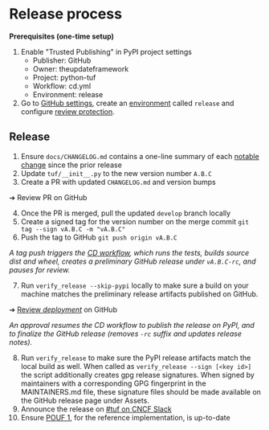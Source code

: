 # Release process


**Prerequisites (one-time setup)**

1. Enable "Trusted Publishing" in PyPI project settings
   * Publisher: GitHub
   * Owner: theupdateframework
   * Project: python-tuf
   * Workflow: cd.yml
   * Environment: release
1. Go to [GitHub
   settings](https://github.com/theupdateframework/python-tuf/settings/environments),
   create an
   [environment](https://docs.github.com/en/actions/deployment/targeting-different-environments/using-environments-for-deployment#creating-an-environment)
   called `release` and configure [review
   protection](https://docs.github.com/en/actions/deployment/targeting-different-environments/using-environments-for-deployment#required-reviewers).

## Release

1. Ensure `docs/CHANGELOG.md` contains a one-line summary of each [notable
  change](https://keepachangelog.com/) since the prior release
2. Update `tuf/__init__.py` to the new version number `A.B.C`
3. Create a PR with updated `CHANGELOG.md` and version bumps

&#10132; Review PR on GitHub

4. Once the PR is merged, pull the updated `develop` branch locally
5. Create a signed tag for the version number on the merge commit
  `git tag --sign vA.B.C -m "vA.B.C"`
6. Push the tag to GitHub `git push origin vA.B.C`

  *A tag push triggers the [CD
  workflow](https://github.com/theupdateframework/python-tuf/blob/develop/.github/workflows/cd.yml),
  which runs the tests, builds source dist and wheel, creates a preliminary GitHub
  release under `vA.B.C-rc`, and pauses for review.*

7. Run `verify_release --skip-pypi` locally to make sure a build on your machine matches
  the preliminary release artifacts published on GitHub.

&#10132; [Review *deployment*](https://docs.github.com/en/actions/managing-workflow-runs/reviewing-deployments)
on GitHub

  *An approval resumes the CD workflow to publish the release on PyPI, and to finalize the
  GitHub release (removes `-rc` suffix and updates release notes).*

8. Run `verify_release` to make sure the PyPI release artifacts match the local build as
   well. When called as `verify_release --sign [<key id>]` the script additionally
   creates gpg release signatures. When signed by maintainers with a corresponding GPG
   fingerprint in the MAINTAINERS.md file, these signature files should be made available on
   the GitHub release page under Assets.
9. Announce the release on [#tuf on CNCF Slack](https://cloud-native.slack.com/archives/C8NMD3QJ3)
10. Ensure [POUF 1](https://github.com/theupdateframework/taps/blob/master/POUFs/reference-POUF/pouf1.md),
    for the reference implementation, is up-to-date
